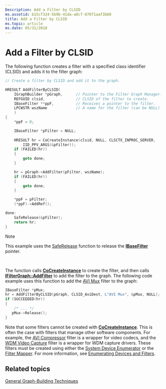 ```yaml
---
Description: Add a Filter by CLSID
ms.assetid: b15cf324-5b9b-41da-a8cf-87071aaf3b60
title: Add a Filter by CLSID
ms.topic: article
ms.date: 05/31/2018
---
```


# Add a Filter by CLSID

The following function creates a filter with a specified class identifier (CLSID) and adds it to the filter graph:


```C++
// Create a filter by CLSID and add it to the graph.

HRESULT AddFilterByCLSID(
    IGraphBuilder *pGraph,      // Pointer to the Filter Graph Manager.
    REFGUID clsid,              // CLSID of the filter to create.
    IBaseFilter **ppF,          // Receives a pointer to the filter.
    LPCWSTR wszName             // A name for the filter (can be NULL).
    )
{
    *ppF = 0;

    IBaseFilter *pFilter = NULL;
    
    HRESULT hr = CoCreateInstance(clsid, NULL, CLSCTX_INPROC_SERVER, 
        IID_PPV_ARGS(&pFilter));
    if (FAILED(hr))
    {
        goto done;
    }

    hr = pGraph->AddFilter(pFilter, wszName);
    if (FAILED(hr))
    {
        goto done;
    }

    *ppF = pFilter;
    (*ppF)->AddRef();

done:
    SafeRelease(&pFilter);
    return hr;
}
```



> [!Note]  
> This example uses the [SafeRelease](/windows/desktop/medfound/saferelease) function to release the [**IBaseFilter**](/windows/desktop/api/Strmif/nn-strmif-ibasefilter) pointer.

 

The function calls [**CoCreateInstance**](/windows/desktop/api/combaseapi/nf-combaseapi-cocreateinstance) to create the filter, and then calls [**IFilterGraph::AddFilter**](/windows/desktop/api/Strmif/nf-strmif-ifiltergraph-addfilter) to add the filter to the graph. The following code example uses this function to add the [AVI Mux](avi-mux-filter.md) filter to the graph:


```C++
IBaseFilter *pMux;
hr = AddFilterByCLSID(pGraph, CLSID_AviDest, L"AVI Mux", &pMux, NULL); 
if (SUCCEEDED(hr))
{
    /* ... */
   pMux->Release();
}
```



Note that some filters cannot be created with [**CoCreateInstance**](/windows/desktop/api/combaseapi/nf-combaseapi-cocreateinstance). This is often the case with filters that manage other software components. For example, the [AVI Compressor](avi-compressor-filter.md) filter is a wrapper for video codecs, and the [WDM Video Capture](wdm-video-capture-filter.md) filter is a wrapper for WDM capture drivers. These filters must be created using either the [System Device Enumerator](system-device-enumerator.md) or the [Filter Mapper](filter-mapper.md). For more information, see [Enumerating Devices and Filters](enumerating-devices-and-filters.md).

## Related topics

<dl> <dt>

[General Graph-Building Techniques](general-graph-building-techniques.md)
</dt> </dl>

 

 